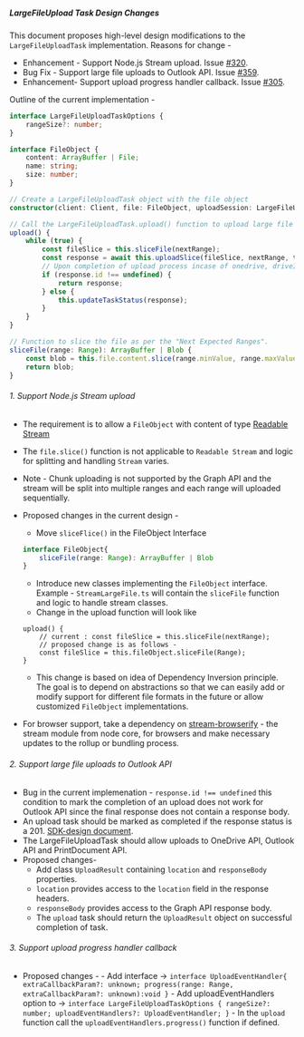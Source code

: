 ##### LargeFileUpload Task Design Changes

This document proposes high-level design modifications to the `LargeFileUploadTask` implementation. Reasons for change -

-   Enhancement - Support Node.js Stream upload. Issue [#320](https://github.com/microsoftgraph/msgraph-sdk-javascript/issues/320).
-   Bug Fix - Support large file uploads to Outlook API. Issue [#359](https://github.com/microsoftgraph/msgraph-sdk-javascript/issues/359).
-   Enhancement- Support upload progress handler callback. Issue [#305](https://github.com/microsoftgraph/msgraph-sdk-javascript/issues/305).

Outline of the current implementation -

```TypeScript
interface LargeFileUploadTaskOptions {
	rangeSize?: number;
}

interface FileObject {
	content: ArrayBuffer | File;
	name: string;
	size: number;
}

// Create a LargeFileUploadTask object with the file object
constructor(client: Client, file: FileObject, uploadSession: LargeFileUploadSession, options: LargeFileUploadTaskOptions = {})

// Call the LargeFileUploadTask.upload() function to upload large file to the API in ranges.
upload() {
	while (true) {
		const fileSlice = this.sliceFile(nextRange);
		const response = await this.uploadSlice(fileSlice, nextRange, this.file.size);
		// Upon completion of upload process incase of onedrive, driveItem is returned, which contains id
		if (response.id !== undefined) {
			return response;
		} else {
			this.updateTaskStatus(response);
		}
	}
}

// Function to slice the file as per the "Next Expected Ranges".
sliceFile(range: Range): ArrayBuffer | Blob {
	const blob = this.file.content.slice(range.minValue, range.maxValue + 1);
	return blob;
}
```

###### 1. Support Node.js Stream upload

-   The requirement is to allow a `FileObject` with content of type [Readable Stream](https://nodejs.org/api/stream.html#stream_class_stream_readable)
-   The `file.slice()` function is not applicable to `Readable Stream` and logic for splitting and handling `Stream` varies.
-   Note - Chunk uploading is not supported by the Graph API and the stream will be split into multiple ranges and each range will uploaded sequentially.

-   Proposed changes in the current design -
    -   Move `sliceFlice()` in the FileObject Interface
    ```TypeScript
    interface FileObject{
        sliceFile(range: Range): ArrayBuffer | Blob
    }
    ```
    -   Introduce new classes implementing the `FileObject` interface. Example - `StreamLargeFile.ts` will contain the `sliceFile` function and logic to handle stream classes.
    -   Change in the upload function will look like
    ```
    upload() {
        // current : const fileSlice = this.sliceFile(nextRange);
        // proposed change is as follows -
        const fileSlice = this.fileObject.sliceFile(Range);
    }
    ```
    -   This change is based on idea of Dependency Inversion principle. The goal is to depend on abstractions so that we can easily add or modify support for different file formats in the future or allow customized `FileObject` implementations.
-   For browser support, take a dependency on [stream-browserify](https://www.npmjs.com/package/stream-browserify) - the stream module from node core, for browsers and make necessary updates to the rollup or bundling process.

###### 2. Support large file uploads to Outlook API

-   Bug in the current implemenation - `response.id !== undefined` this condition to mark the completion of an upload does not work for Outlook API since the final response does not contain a response body.
-   An upload task should be marked as completed if the response status is a 201. [SDK-design document](https://github.com/microsoftgraph/msgraph-sdk-design/blob/master/tasks/FileUploadTask.md).
-   The LargeFileUploadTask should allow uploads to OneDrive API, Outlook API and PrintDocument API.
-   Proposed changes-
    -   Add class `UploadResult` containing `location` and `responseBody` properties.
    -   `location` provides access to the `location` field in the response headers.
    -   `responseBody` provides access to the Graph API response body.
    -   The `upload` task should return the `UploadResult` object on successful completion of task.

###### 3. Support upload progress handler callback

-   Proposed changes - - Add interface -> `interface UploadEventHandler{ extraCallbackParam?: unknown; progress(range: Range, extraCallbackParam?: unknown):void }` - Add uploadEventHandlers option to -> `interface LargeFileUploadTaskOptions { rangeSize?: number; uploadEventHandlers?: UploadEventHandler; }` - In the `upload` function call the `uploadEventHandlers.progress()` function if defined.
